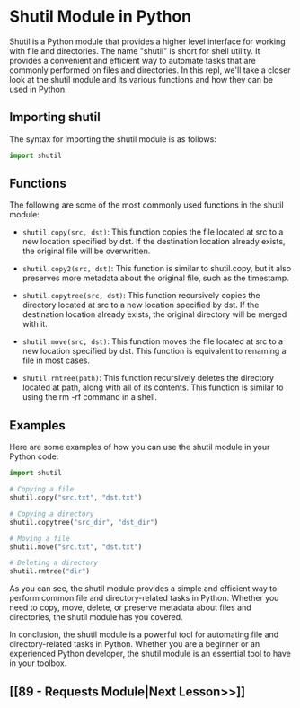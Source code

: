 # Shutil Module in Python
Shutil is a Python module that provides a higher level interface for working with file and directories. The name "shutil" is short for shell utility. It provides a convenient and efficient way to automate tasks that are commonly performed on files and directories. In this repl, we'll take a closer look at the shutil module and its various functions and how they can be used in Python.

## Importing shutil
The syntax for importing the shutil module is as follows:
```python
import shutil
```

## Functions
The following are some of the most commonly used functions in the shutil module:

- `shutil.copy(src, dst)`: This function copies the file located at src to a new location specified by dst. If the destination location already exists, the original file will be overwritten.

- `shutil.copy2(src, dst)`: This function is similar to shutil.copy, but it also preserves more metadata about the original file, such as the timestamp.

- `shutil.copytree(src, dst)`: This function recursively copies the directory located at src to a new location specified by dst. If the destination location already exists, the original directory will be merged with it.

- `shutil.move(src, dst)`: This function moves the file located at src to a new location specified by dst. This function is equivalent to renaming a file in most cases.

- `shutil.rmtree(path)`: This function recursively deletes the directory located at path, along with all of its contents. This function is similar to using the rm -rf command in a shell.

## Examples
Here are some examples of how you can use the shutil module in your Python code:

```python
import shutil

# Copying a file
shutil.copy("src.txt", "dst.txt")

# Copying a directory
shutil.copytree("src_dir", "dst_dir")

# Moving a file
shutil.move("src.txt", "dst.txt")

# Deleting a directory
shutil.rmtree("dir")
```

As you can see, the shutil module provides a simple and efficient way to perform common file and directory-related tasks in Python. Whether you need to copy, move, delete, or preserve metadata about files and directories, the shutil module has you covered.

In conclusion, the shutil module is a powerful tool for automating file and directory-related tasks in Python. Whether you are a beginner or an experienced Python developer, the shutil module is an essential tool to have in your toolbox.


## [[89 - Requests Module|Next Lesson>>]]